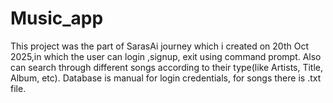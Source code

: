 # Music_app
This project was the part of SarasAi journey which i created on 20th Oct 2025,in which the user can login ,signup, exit using command prompt. Also can search through different songs according to their type(like Artists, Title, Album, etc). Database is manual for login credentials, for songs there is .txt file.
